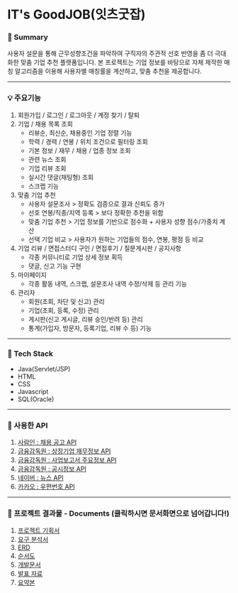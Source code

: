 # IT's GoodJOB(잇츠굿잡)

### 📌 Summary
사용자 설문을 통해 근무성향조건을 파악하여 구직자의 주관적 선호 반영을 좀 더 극대화한 맞춤 기업 추천 플랫폼입니다.
본 프로젝트는 기업 정보를 바탕으로 자체 제작한 매칭 알고리즘을 이용해 사용자별 매칭률을 계산하고, 맞춤 추천을 제공합니다.

---

### 💡 주요기능
1. 회원가입 / 로그인 / 로그아웃 / 계정 찾기 / 탈퇴       
2. 기업 / 채용 목록 조회
     - 리뷰순, 최신순, 채용중인 기업 정렬 기능
     - 학력 / 경력 / 연봉 / 위치 조건으로 필터링 조회
     - 기본 정보 / 재무 / 채용 / 업종 정보 조회
     - 관련 뉴스 조회
     - 기업 리뷰 조회
     - 실시간 댓글(채팅형) 조회
     - 스크랩 기능
3. 맞춤 기업 추천
     - 사용자 설문조사 > 정확도 검증으로 결과 신뢰도 증가
     - 선호 연봉/직종/지역 등록 > 보다 정확한 추천을 위함
     - 맞춤 기업 추천 > 기업 정보를 기반으로 점수화 + 사용자 성향 점수/가중치 계산
     - 선택 기업 비교 > 사용자가 원하는 기업들의 점수, 연봉, 평점 등 비교
4. 기업 리뷰 / 면접스터디 구인 / 면접후기 / 질문게시판 / 공지사항 
     - 각종 커뮤니티로 기업 상세 정보 획득
     - 댓글, 신고 기능 구현       
5. 마이페이지
     - 각종 활동 내역, 스크랩, 설문조사 내역 수정/삭제 등 관리 기능
6. 관리자
     - 회원(조회, 차단 및 신고) 관리
     - 기업(조회, 등록, 수정) 관리
     - 게시판(신고 게시글, 리뷰 승인/반려 등) 관리
     - 통계(가입자, 방문자, 등록기업, 리뷰 수 등) 기능

---

### 🔨 Tech Stack
- Java(Servlet/JSP)
- HTML
- CSS
- Javascript
- SQL(Oracle)

---

### 🔎 사용한 API 
1. [사람인 : 채용 공고 API](https://oapi.saramin.co.kr/)
2. [금융감독원 : 상장기업 재무정보 API](https://opendart.fss.or.kr/guide/detail.do?apiGrpCd=DS003&apiId=2019017)
3. [금융감독원 : 사업보고서 주요정보 API](https://opendart.fss.or.kr/guide/detail.do?apiGrpCd=DS002&apiId=2019011)
4. [금융감독원 : 공시정보 API](https://opendart.fss.or.kr/guide/detail.do?apiGrpCd=DS001&apiId=2019002)
5. [네이버 : 뉴스 API](https://developers.naver.com/docs/serviceapi/search/news/news.md#%EB%89%B4%EC%8A%A4)
6. [카카오 : 우편번호 API](https://postcode.map.daum.net/guide)

---

### 📜 프로젝트 결과물 - Documents (클릭하시면 문서화면으로 넘어갑니다!)
1. [프로젝트 기획서](https://drive.google.com/file/d/1Z1Y8tXyPkJQ10732bVdiWUFsjOxM8X39/view?usp=drive_link)
2. [요구 분석서](https://drive.google.com/file/d/1H2NWM8EzZjT2T11KR67y9gFTCQJLSit-/view?usp=drive_link)
3. [ERD](https://drive.google.com/file/d/1R2n-NsRU5JskpHAc_c3ffYGiYBkBsjEC/view?usp=drive_link)
4. [순서도](https://drive.google.com/file/d/1Jg3jVu8q4c-d_LpOl-YIcijEfu2O3u4s/view?usp=drive_link)
5. [개발문서](https://drive.google.com/file/d/1xuHhiOiof2rSYLw3z6Tup-UTvcHdGqle/view?usp=drive_link)
6. [발표 자료](https://drive.google.com/file/d/1AKmwRicGrRGoy_CgOfmgbJJOWuNxuBGu/view?usp=drive_link)
7. [요약본](https://drive.google.com/file/d/1MF_3N9qjNzg6DGBBoLk2J1jHBYGKB_7V/view?usp=drive_link)

